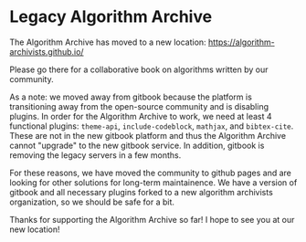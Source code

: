 # Legacy Algorithm Archive

The Algorithm Archive has moved to a new location: https://algorithm-archivists.github.io/

Please go there for a collaborative book on algorithms written by our community.

As a note: we moved away from gitbook because the platform is transitioning away from the open-source community and is disabling plugins. In order for the Algorithm Archive to work, we need at least 4 functional plugins: `theme-api`, `include-codeblock`, `mathjax`, and `bibtex-cite`. These are not in the new gitbook platform and thus the Algorithm Archive cannot "upgrade" to the new gitbook service. In addition, gitbook is removing the legacy servers in a few months. 

For these reasons, we have moved the community to github pages and are looking for other solutions for long-term maintainence. We have a version of gitbook and all necessary plugins forked to a new algorithm archivists organization, so we should be safe for a bit.

Thanks for supporting the Algorithm Archive so far! I hope to see you at our new location!
